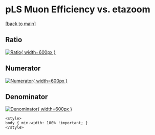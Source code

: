 # pLS Muon Efficiency vs. etazoom

[[back to main](./)]



## Ratio

[![Ratio](../mtv/var/pLS_13_eff_etazoom.png){ width=600px }](../mtv/var/pLS_13_eff_etazoom.pdf)

## Numerator

[![Numerator](../mtv/num/pLS_13_eff_etazoom_num0.png){ width=600px }](../mtv/num/pLS_13_eff_etazoom_num0.pdf)

## Denominator

[![Denominator](../mtv/den/pLS_13_eff_etazoom_den.png){ width=600px }](../mtv/den/pLS_13_eff_etazoom_den.pdf)


``` {=html}
<style>
body { min-width: 100% !important; }
</style>
```
